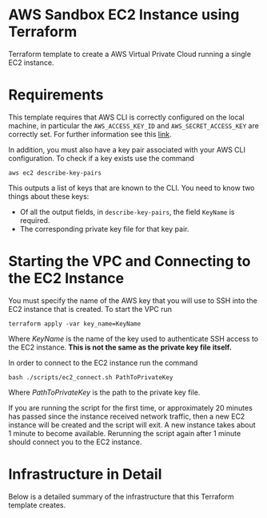 # AWS Sandbox EC2 Instance using Terraform

Terraform template to create a AWS Virtual Private Cloud running a single EC2
instance.

# Requirements

This template requires that AWS CLI is correctly configured on the local
machine, in particular the `AWS_ACCESS_KEY_ID` and `AWS_SECRET_ACCESS_KEY`
are correctly set. For further information see this 
[link](https://registry.terraform.io/providers/hashicorp/aws/latest/docs).

In addition, you must also have a key pair associated with your AWS CLI 
configuration. To check if a key exists use the command

`aws ec2 describe-key-pairs`

This outputs a list of keys that are known to the CLI. You need to know two
things about these keys:

* Of all the output fields, in `describe-key-pairs`, the field `KeyName` is
required.
* The corresponding private key file for that key pair.

# Starting the VPC and Connecting to the EC2 Instance

You must specify the name of the AWS key that you will use to SSH into the
EC2 instance that is created. To start the VPC run

`terraform apply -var key_name=KeyName`

Where _KeyName_ is the name of the key used to authenticate SSH access to
the EC2 instance. **This is not the same as the private key file itself.**

In order to connect to the EC2 instance run the command

`bash ./scripts/ec2_connect.sh PathToPrivateKey`

Where _PathToPrivateKey_ is the path to the private key file.

If you are running the script for the first time, or approximately 20 minutes
has passed since the instance received network traffic, then a new EC2 instance
will be created and the script will exit. A new instance takes about 1 minute
to become available. Rerunning the script again after 1 minute should connect
you to the EC2 instance.

# Infrastructure in Detail

Below is a detailed summary of the infrastructure that this Terraform template
creates.
